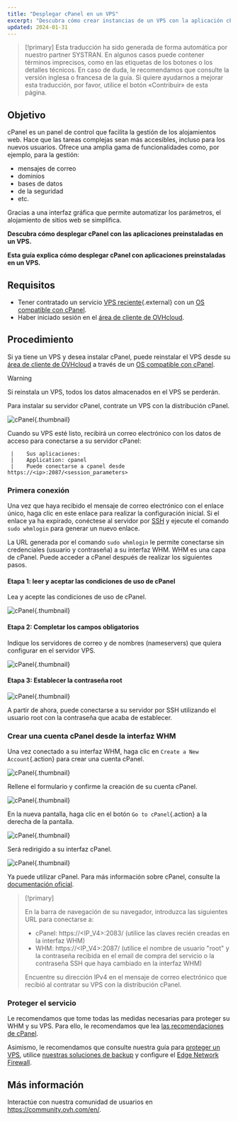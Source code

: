```yaml
---
title: "Desplegar cPanel en un VPS"
excerpt: "Descubra cómo crear instancias de un VPS con la aplicación cPanel preinstalada"
updated: 2024-01-31
---
```


> [!primary]
> Esta traducción ha sido generada de forma automática por nuestro partner SYSTRAN. En algunos casos puede contener términos imprecisos, como en las etiquetas de los botones o los detalles técnicos. En caso de duda, le recomendamos que consulte la versión inglesa o francesa de la guía. Si quiere ayudarnos a mejorar esta traducción, por favor, utilice el botón «Contribuir» de esta página.
> 

## Objetivo

cPanel es un panel de control que facilita la gestión de los alojamientos web. Hace que las tareas complejas sean más accesibles, incluso para los nuevos usuarios. Ofrece una amplia gama de funcionalidades como, por ejemplo, para la gestión: 

- mensajes de correo
- dominios
- bases de datos
- de la seguridad
- etc.

Gracias a una interfaz gráfica que permite automatizar los parámetros, el alojamiento de sitios web se simplifica.

**Descubra cómo desplegar cPanel con las aplicaciones preinstaladas en un VPS.**

**Esta guía explica cómo desplegar cPanel con aplicaciones preinstaladas en un VPS.**

## Requisitos

- Tener contratado un servicio [VPS reciente](https://www.ovhcloud.com/es/vps/){.external} con un [OS compatible con cPanel](https://www.ovhcloud.com/es/vps/os/).
- Haber iniciado sesión en el [área de cliente de OVHcloud](https://ca.ovh.com/auth/?action=gotomanager&from=https://www.ovh.com/world/&ovhSubsidiary=ws).

## Procedimiento

Si ya tiene un VPS y desea instalar cPanel, puede reinstalar el VPS desde su [área de cliente de OVHcloud](https://ca.ovh.com/auth/?action=gotomanager&from=https://www.ovh.com/world/&ovhSubsidiary=ws) a través de un [OS compatible con cPanel](https://www.ovhcloud.com/es/vps/os/).

> [!warning]
>
> Si reinstala un VPS, todos los datos almacenados en el VPS se perderán.
> 

Para instalar su servidor cPanel, contrate un VPS con la distribución cPanel.

![cPanel](cpanel_order.png){.thumbnail}

Cuando su VPS esté listo, recibirá un correo electrónico con los datos de acceso para conectarse a su servidor cPanel:

```
 |    Sus aplicaciones:
 |    Application: cpanel
 |    Puede conectarse a cpanel desde https://<ip>:2087/<session_parameters>
```

### Primera conexión

Una vez que haya recibido el mensaje de correo electrónico con el enlace único, haga clic en este enlace para realizar la configuración inicial. Si el enlace ya ha expirado, conéctese al servidor por [SSH](ssh_introduction1.) y ejecute el comando `sudo whmlogin` para generar un nuevo enlace.

La URL generada por el comando `sudo whmlogin` le permite conectarse sin credenciales (usuario y contraseña) a su interfaz WHM. WHM es una capa de cPanel. Puede acceder a cPanel después de realizar los siguientes pasos.

#### Etapa 1: leer y aceptar las condiciones de uso de cPanel

Lea y acepte las condiciones de uso de cPanel.

![cPanel](license_validation.png){.thumbnail}

#### Etapa 2: Completar los campos obligatorios

Indique los servidores de correo y de nombres (nameservers) que quiera configurar en el servidor VPS.

![cPanel](setup_config_cpanel.png){.thumbnail}

#### Etapa 3: Establecer la contraseña root

![cPanel](images_change_root.png){.thumbnail}

A partir de ahora, puede conectarse a su servidor por SSH utilizando el usuario root con la contraseña que acaba de establecer.

### Crear una cuenta cPanel desde la interfaz WHM

Una vez conectado a su interfaz WHM, haga clic en `Create a New Account`{.action} para crear una cuenta cPanel.

![cPanel](create_new_account.png){.thumbnail}

Rellene el formulario y confirme la creación de su cuenta cPanel.

![cPanel](create_new_account_form.png){.thumbnail}

En la nueva pantalla, haga clic en el botón `Go to cPanel`{.action} a la derecha de la pantalla.

![cPanel](go_to_cpanel.png){.thumbnail}

Será redirigido a su interfaz cPanel.

![cPanel](manager_cpanel.png){.thumbnail}

Ya puede utilizar cPanel. Para más información sobre cPanel, consulte la [documentación oficial](https://docs.cpanel.net/).

> [!primary]
>
> En la barra de navegación de su navegador, introduzca las siguientes URL para conectarse a:
>
> - cPanel: https&#58;//&#60;IP_V4&#62;:2083/ (utilice las claves recién creadas en la interfaz WHM)
> - WHM: https&#58;//&#60;IP_V4&#62;:2087/ (utilice el nombre de usuario "root" y la contraseña recibida en el email de compra del servicio o la contraseña SSH que haya cambiado en la interfaz WHM)
>
> Encuentre su dirección IPv4 en el mensaje de correo electrónico que recibió al contratar su VPS con la distribución cPanel.
>

### Proteger el servicio

Le recomendamos que tome todas las medidas necesarias para proteger su WHM y su VPS. Para ello, le recomendamos que lea [las recomendaciones de cPanel](https://docs.cpanel.net/knowledge-base/security/tips-to-make-your-server-more-secure/).

Asimismo, le recomendamos que consulte nuestra guía para [proteger un VPS](secure_your_vps1.), utilice [nuestras soluciones de backup](bare-metal-cloud-virtual-private-servers1.) y configure el [Edge Network Firewall](firewall_network1.).

## Más información

Interactúe con nuestra comunidad de usuarios en <https://community.ovh.com/en/>.
